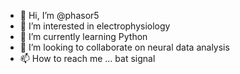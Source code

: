 - 👋 Hi, I’m @phasor5
- 👀 I’m interested in electrophysiology
- 🌱 I’m currently learning Python
- 💞️ I’m looking to collaborate on neural data analysis
- 📫 How to reach me ... bat signal

<!---
phasor5/phasor5 is a ✨ special ✨ repository because its `README.md` (this file) appears on your GitHub profile.
You can click the Preview link to take a look at your changes.
--->
